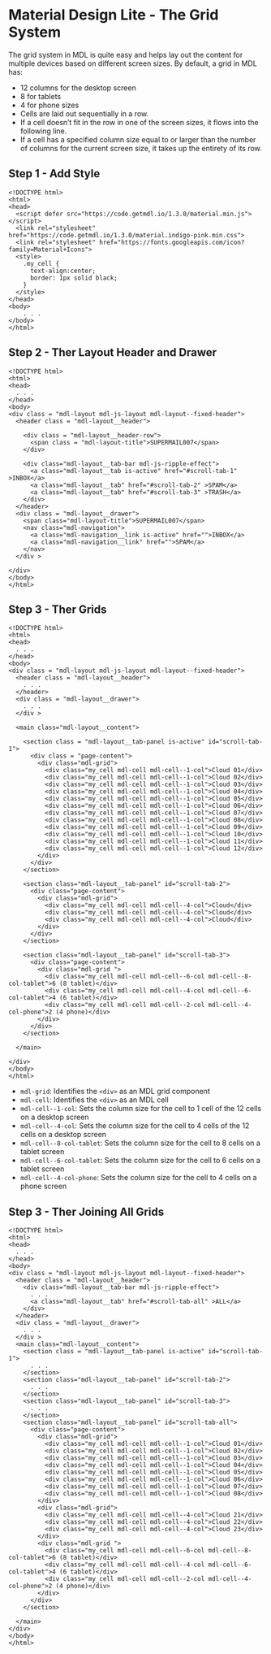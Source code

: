 # Material Design Lite - The Grid System

The grid system in MDL is quite easy and helps lay out the content for
multiple devices based on different screen sizes. By default, a grid
in MDL has:

* 12 columns for the desktop screen
* 8 for tablets
* 4 for phone sizes
* Cells are laid out sequentially in a row.
* If a cell doesn’t fit in the row in one of the screen sizes, it flows into the following line.
* If a cell has a specified column size equal to or larger than the number of columns for the
current screen size, it takes up the entirety of its row.

## Step 1 - Add Style

```
<!DOCTYPE html>
<html>
<head>
  <script defer src="https://code.getmdl.io/1.3.0/material.min.js"></script>
  <link rel="stylesheet" href="https://code.getmdl.io/1.3.0/material.indigo-pink.min.css">
  <link rel="stylesheet" href="https://fonts.googleapis.com/icon?family=Material+Icons">
  <style>
    .my_cell {
      text-align:center;
      border: 1px solid black;
    }
  </style>
</head>
<body>
    . . .
</body>
</html>
```

## Step 2 - Ther Layout Header and Drawer

```
<!DOCTYPE html>
<html>
<head>
  . . .
</head>
<body>
<div class = "mdl-layout mdl-js-layout mdl-layout--fixed-header">
  <header class = "mdl-layout__header">

    <div class = "mdl-layout__header-row">
      <span class = "mdl-layout-title">SUPERMAIL007</span>
    </div>

    <div class="mdl-layout__tab-bar mdl-js-ripple-effect">
      <a class="mdl-layout__tab is-active" href="#scroll-tab-1" >INBOX</a>
      <a class="mdl-layout__tab" href="#scroll-tab-2" >SPAM</a>
      <a class="mdl-layout__tab" href="#scroll-tab-3" >TRASH</a>
    </div>
  </header>
  <div class = "mdl-layout__drawer">
    <span class="mdl-layout-title">SUPERMAIL007</span>
    <nav class="mdl-navigation">
      <a class="mdl-navigation__link is-active" href="">INBOX</a>
      <a class="mdl-navigation__link" href="">SPAM</a>
    </nav>
  </div >

</div>
</body>
</html>
```

## Step 3 - Ther Grids

```
<!DOCTYPE html>
<html>
<head>
  . . .
</head>
<body>
<div class = "mdl-layout mdl-js-layout mdl-layout--fixed-header">
  <header class = "mdl-layout__header">
    . . .
  </header>
  <div class = "mdl-layout__drawer">
    . . .
  </div >

  <main class="mdl-layout__content">

    <section class = "mdl-layout__tab-panel is-active" id="scroll-tab-1">
      <div class = "page-content">
        <div class="mdl-grid">
          <div class="my_cell mdl-cell mdl-cell--1-col">Cloud 01</div>
          <div class="my_cell mdl-cell mdl-cell--1-col">Cloud 02</div>
          <div class="my_cell mdl-cell mdl-cell--1-col">Cloud 03</div>
          <div class="my_cell mdl-cell mdl-cell--1-col">Cloud 04</div>
          <div class="my_cell mdl-cell mdl-cell--1-col">Cloud 05</div>
          <div class="my_cell mdl-cell mdl-cell--1-col">Cloud 06</div>
          <div class="my_cell mdl-cell mdl-cell--1-col">Cloud 07</div>
          <div class="my_cell mdl-cell mdl-cell--1-col">Cloud 08</div>
          <div class="my_cell mdl-cell mdl-cell--1-col">Cloud 09</div>
          <div class="my_cell mdl-cell mdl-cell--1-col">Cloud 10</div>
          <div class="my_cell mdl-cell mdl-cell--1-col">Cloud 11</div>
          <div class="my_cell mdl-cell mdl-cell--1-col">Cloud 12</div>
        </div>
      </div>
    </section>

    <section class="mdl-layout__tab-panel" id="scroll-tab-2">
      <div class="page-content">
        <div class="mdl-grid">
          <div class="my_cell mdl-cell mdl-cell--4-col">Cloud</div>
          <div class="my_cell mdl-cell mdl-cell--4-col">Cloud</div>
          <div class="my_cell mdl-cell mdl-cell--4-col">Cloud</div>
        </div>
      </div>
    </section>

    <section class="mdl-layout__tab-panel" id="scroll-tab-3">
      <div class="page-content">
        <div class="mdl-grid ">
          <div class="my_cell mdl-cell mdl-cell--6-col mdl-cell--8-col-tablet">6 (8 tablet)</div>
          <div class="my_cell mdl-cell mdl-cell--4-col mdl-cell--6-col-tablet">4 (6 tablet)</div>
          <div class="my_cell mdl-cell mdl-cell--2-col mdl-cell--4-col-phone">2 (4 phone)</div>
        </div>
      </div>
    </section>

  </main>

</div>
</body>
</html>
```

* `mdl-grid`: Identifies the `<div>` as an MDL grid component
* `mdl-cell`: Identifies the `<div>` as an MDL cell
* `mdl-cell--1-col`: Sets the column size for the cell to 1 cell of the 12 cells on a desktop screen
* `mdl-cell--4-col`: Sets the column size for the cell to 4 cells of the 12 cells on a desktop screen
* `mdl-cell--8-col-tablet`: Sets the column size for the cell to 8 cells on a tablet screen
* `mdl-cell--6-col-tablet`: Sets the column size for the cell to 6 cells on a tablet screen
* `mdl-cell--4-col-phone`: Sets the column size for the cell to 4 cells on a phone screen

## Step 3 - Ther Joining All Grids

```
<!DOCTYPE html>
<html>
<head>
  . . .
</head>
<body>
<div class = "mdl-layout mdl-js-layout mdl-layout--fixed-header">
  <header class = "mdl-layout__header">
    <div class="mdl-layout__tab-bar mdl-js-ripple-effect">
      . . .
      <a class="mdl-layout__tab" href="#scroll-tab-all" >ALL</a>
    </div>
  </header>
  <div class = "mdl-layout__drawer">
    . . .
  </div >
  <main class="mdl-layout__content">
    <section class = "mdl-layout__tab-panel is-active" id="scroll-tab-1">
      . . .
    </section>
    <section class="mdl-layout__tab-panel" id="scroll-tab-2">
      . . .
    </section>
    <section class="mdl-layout__tab-panel" id="scroll-tab-3">
      . . .
    </section>
    <section class="mdl-layout__tab-panel" id="scroll-tab-all">
      <div class="page-content">
        <div class="mdl-grid">
          <div class="my_cell mdl-cell mdl-cell--1-col">Cloud 01</div>
          <div class="my_cell mdl-cell mdl-cell--1-col">Cloud 02</div>
          <div class="my_cell mdl-cell mdl-cell--1-col">Cloud 03</div>
          <div class="my_cell mdl-cell mdl-cell--1-col">Cloud 04</div>
          <div class="my_cell mdl-cell mdl-cell--1-col">Cloud 05</div>
          <div class="my_cell mdl-cell mdl-cell--1-col">Cloud 06</div>
          <div class="my_cell mdl-cell mdl-cell--1-col">Cloud 07</div>
          <div class="my_cell mdl-cell mdl-cell--1-col">Cloud 08</div>
        </div>
        <div class="mdl-grid">
          <div class="my_cell mdl-cell mdl-cell--4-col">Cloud 21</div>
          <div class="my_cell mdl-cell mdl-cell--4-col">Cloud 22</div>
          <div class="my_cell mdl-cell mdl-cell--4-col">Cloud 23</div>
        </div>
        <div class="mdl-grid ">
          <div class="my_cell mdl-cell mdl-cell--6-col mdl-cell--8-col-tablet">6 (8 tablet)</div>
          <div class="my_cell mdl-cell mdl-cell--4-col mdl-cell--6-col-tablet">4 (6 tablet)</div>
          <div class="my_cell mdl-cell mdl-cell--2-col mdl-cell--4-col-phone">2 (4 phone)</div>
        </div>
      </div>
    </section>

  </main>
</div>
</body>
</html>
```
